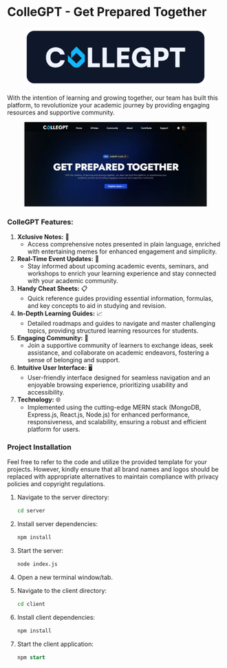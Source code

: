 # ColleGPT - Get Prepared Together

<figure><img src=".gitbook/assets/ColleGpt_Logo_Secondary-10.png" alt=""><figcaption></figcaption></figure>



With the intention of learning and growing together, our team has built this platform, to revolutionize your academic journey by providing engaging resources and supportive community.

<figure><img src=".gitbook/assets/collegpt.webp" alt=""><figcaption></figcaption></figure>

### **ColleGPT Features:**

1. **Xclusive Notes:** 📝
   * Access comprehensive notes presented in plain language, enriched with entertaining memes for enhanced engagement and simplicity.
2. **Real-Time Event Updates:** 📆
   * Stay informed about upcoming academic events, seminars, and workshops to enrich your learning experience and stay connected with your academic community.
3. **Handy Cheat Sheets:** 📋
   * Quick reference guides providing essential information, formulas, and key concepts to aid in studying and revision.
4. **In-Depth Learning Guides:** 📈
   * Detailed roadmaps and guides to navigate and master challenging topics, providing structured learning resources for students.
5. **Engaging Community:** 👥
   * Join a supportive community of learners to exchange ideas, seek assistance, and collaborate on academic endeavors, fostering a sense of belonging and support.
6. **Intuitive User Interface:** 🖥️
   * User-friendly interface designed for seamless navigation and an enjoyable browsing experience, prioritizing usability and accessibility.
7. **Technology:** 🌐
   * Implemented using the cutting-edge MERN stack (MongoDB, Express.js, React.js, Node.js) for enhanced performance, responsiveness, and scalability, ensuring a robust and efficient platform for users.

### Project Installation

Feel free to refer to the code and utilize the provided template for your projects. However, kindly ensure that all brand names and logos should be replaced with appropriate alternatives to maintain compliance with privacy policies and copyright regulations.

1.  Navigate to the server directory:

    ```bash
    cd server
    ```
2.  Install server dependencies:

    ```bash
    npm install
    ```
3.  Start the server:

    ```bash
    node index.js
    ```
4. Open a new terminal window/tab.
5.  Navigate to the client directory:

    ```bash
    cd client
    ```
6.  Install client dependencies:

    ```bash
    npm install
    ```
7.  Start the client application:

    ```sql
    npm start
    ```
